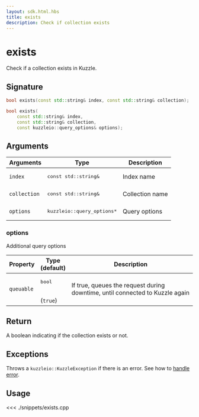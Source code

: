 ```yaml
---
layout: sdk.html.hbs
title: exists
description: Check if collection exists
---
```


# exists

Check if a collection exists in Kuzzle.

## Signature

```cpp
bool exists(const std::string& index, const std::string& collection);

bool exists(
    const std::string& index,
    const std::string& collection,
    const kuzzleio::query_options& options);
```

## Arguments

| Arguments    | Type                                 | Description     |
| ------------ | ------------------------------------ | --------------- |
| `index`      | <pre>const std::string&</pre>        | Index name      |
| `collection` | <pre>const std::string&</pre>        | Collection name |
| `options`    | <pre>kuzzleio::query_options\*</pre> | Query options   |

### options

Additional query options

| Property   | Type<br/>(default)           | Description                                                                  |
| ---------- | ---------------------------- | ---------------------------------------------------------------------------- |
| `queuable` | <pre>bool</pre><br/>(`true`) | If true, queues the request during downtime, until connected to Kuzzle again |

## Return

A boolean indicating if the collection exists or not.

## Exceptions

Throws a `kuzzleio::KuzzleException` if there is an error. See how to [handle error](/sdk/cpp/1/error-handling).

## Usage

<<< ./snippets/exists.cpp

